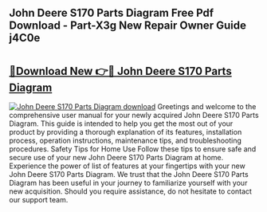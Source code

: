 ## John Deere S170 Parts Diagram Free Pdf Download - Part-X3g New Repair Owner Guide j4C0e

# <h2><a href="http://dfkqrnn.blite.top/?on=John+Deere+S170+Parts+Diagram">🔗Download New 👉🔴 John Deere S170 Parts Diagram</a></h2>

[![John Deere S170 Parts Diagram download](https://i.imgur.com/lujVjoI.png)](http://dfkqrnn.blite.top/?on=John+Deere+S170+Parts+Diagram)
Greetings and welcome to the comprehensive user manual for your newly acquired John Deere S170 Parts Diagram. This guide is intended to help you get the most out of your product by providing a thorough explanation of its features, installation process, operation instructions, maintenance tips, and troubleshooting procedures. Safety Tips for Home Use Follow these tips to ensure safe and secure use of your new John Deere S170 Parts Diagram at home. Experience the power of list of features at your fingertips with your new John Deere S170 Parts Diagram. We trust that the John Deere S170 Parts Diagram has been useful in your journey to familiarize yourself with your new acquisition. Should you require assistance, do not hesitate to contact our support team.
